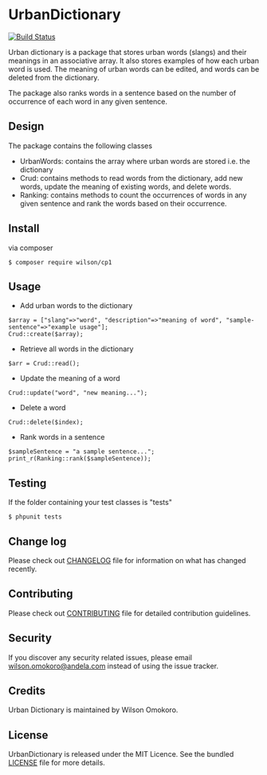 # UrbanDictionary

[![Build Status](https://travis-ci.org/andela-womokoro/urban_dictionary.svg)](https://travis-ci.org/andela-womokoro/urban_dictionary)

Urban dictionary is a package that stores urban words (slangs) and their meanings in an associative array. It also stores examples of how each urban word is used. The meaning of urban words can be edited, and words can be deleted from the dictionary.

The package also ranks words in a sentence based on the number of occurrence of each word in any given sentence.

## Design
The package contains the following classes
- UrbanWords: contains the array where urban words are stored i.e. the dictionary
- Crud: contains methods to read words from the dictionary, add new words, update the meaning of existing words, and delete words.
- Ranking: contains methods to count the occurrences of words in any given sentence and rank the words based on their occurrence.

## Install
via composer

```
$ composer require wilson/cp1
```

## Usage

- Add urban words to the dictionary

```
$array = ["slang"=>"word", "description"=>"meaning of word", "sample-sentence"=>"example usage"];
Crud::create($array);
```

- Retrieve all words in the dictionary

```
$arr = Crud::read();
```

- Update the meaning of a word

```
Crud::update("word", "new meaning...");
```

- Delete a word

```
Crud::delete($index);
```

- Rank words in a sentence

```
$sampleSentence = "a sample sentence...";
print_r(Ranking::rank($sampleSentence));
```

## Testing

If the  folder containing your test classes is "tests"

```
$ phpunit tests
```

## Change log
Please check out [CHANGELOG](CHANGELOG.md) file for information on what has changed recently.

## Contributing
Please check out [CONTRIBUTING](CONTRIBUTING.md) file for detailed contribution guidelines.

## Security

If you discover any security related issues, please email wilson.omokoro@andela.com instead of using the issue tracker.

## Credits
Urban Dictionary is maintained by Wilson Omokoro.

## License
UrbanDictionary is released under the MIT Licence. See the bundled [LICENSE](LICENSE.md) file for more details.



